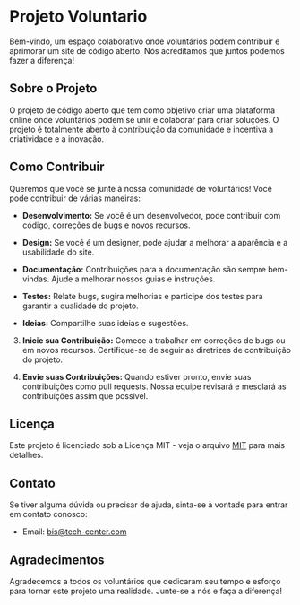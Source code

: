 # Projeto Voluntario

Bem-vindo, um espaço colaborativo onde voluntários podem contribuir e aprimorar um site de código aberto. Nós acreditamos que juntos podemos fazer a diferença!

## Sobre o Projeto

O projeto de código aberto que tem como objetivo criar uma plataforma online onde voluntários podem se unir e colaborar para criar soluções. O projeto é totalmente aberto à contribuição da comunidade e incentiva a criatividade e a inovação.

## Como Contribuir

Queremos que você se junte à nossa comunidade de voluntários! Você pode contribuir de várias maneiras:

- **Desenvolvimento:** Se você é um desenvolvedor, pode contribuir com código, correções de bugs e novos recursos.
  
- **Design:** Se você é um designer, pode ajudar a melhorar a aparência e a usabilidade do site.

- **Documentação:** Contribuições para a documentação são sempre bem-vindas. Ajude a melhorar nossos guias e instruções.

- **Testes:** Relate bugs, sugira melhorias e participe dos testes para garantir a qualidade do projeto.

- **Ideias:** Compartilhe suas ideias e sugestões.

  
3. **Inicie sua Contribuição:**
Comece a trabalhar em correções de bugs ou em novos recursos. Certifique-se de seguir as diretrizes de contribuição do projeto.

4. **Envie suas Contribuições:**
Quando estiver pronto, envie suas contribuições como pull requests. Nossa equipe revisará e mesclará as contribuições assim que possível.

## Licença

Este projeto é licenciado sob a Licença MIT - veja o arquivo [MIT](license) para mais detalhes.

## Contato

Se tiver alguma dúvida ou precisar de ajuda, sinta-se à vontade para entrar em contato conosco:

- Email: bis@tech-center.com

## Agradecimentos

Agradecemos a todos os voluntários que dedicaram seu tempo e esforço para tornar este projeto uma realidade. Junte-se a nós e faça a diferença!


